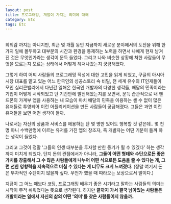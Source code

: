 ```yaml
---
layout: post
title: 프로그래밍, 개발이 가지는 의미에 대해
category: Etc
tags: Etc
---
```


<br>
회의감 까지는 아니지만, 최근 몇 개월 동안 지금까지 새로운 분야에서의 도전을 위해 한 가지 일에 몰두하고 대부분의 시간과 환경을 통제하는 노력을 하면서 나에게 현재 남겨진 것은 무엇인가라는 생각이 문득 들었다. 그리고 나와 비슷한 상황에 처한 사람들이 무엇을 모르는지 모르는 상태에서 어떻게 헤쳐나갔는지 궁금해졌다.
<br>

그렇게 하여 어찌 사람들의 프로그래밍 적성에 대한 고민을 읽게 되었고, 구글의 아시아시장 대표를 맡고 있는 어느 한국인의 성공스토리 속 비밀, 전 세계 유수의 IT인재들이 모인 실리콘밸리에서 다년간 일해온 한국인 개발자의 다양한 생각들, 배달의 민족이라는 기업이 어떻게 시작되었고 단 기간안에 발전해왔는지를 보면서, 문득 습관적으로 내 핸드폰의 가계부 앱을 사용하는 내 모습이 마치 배달의 민족을 이용하는 셀 수 없이 많은 유저들로 투영되어 이런 어플리케이션을 만든 사람들이 궁금해졌다. 그들은 과연 이런 유저들을 보면 어떤 생각이 들까.
<br>

나로서는 자신의 상품과 서비스를 애용하는 단 몇 명만 있어도 행복할 것 같은데.. 몇 천명 아니 수백만명에 이르는 유저를 가진 앱의 창조자, 즉 개발자는 어떤 기분이 들까 하는 생각이 들었다.

그리고 그것이 정말 '그들의 인생 대부분을 투자할 만한 동기가 될 수 있겠다' 하는 생각까지 미치게 되었다.
단지 돈의 관점에서가 아니라, **그들이 어떤 형태와 수단으로든 좋은 가치를 창출해서 그 수 많은 사람들에게 나누어 어떤 식으로든 도움을 줄 수 있다는 게, 그런 선한 영향력을 지속적으로 미칠 수 있다는 게 너무도 크게 느껴졌다**. (정말 여기서 돈은 부차적인 수단이지 않을까 싶다. 무언가 했을 때 따라오는 보상으로서 말이다.) <br>

지금이 그 어느 때보다 코딩, 프로그래밍 배우기 좋은 시기라고 말하는 사람들의 의미는 시작이 무척 쉬워졌다는 뜻으로 생각된다. 하지만 **끝까지 가서 결국 남아있는 사람들은 개발이라는 일에서 자신의 삶의 어떤 '의미'를 찾은 사람들이지 않을까**..
